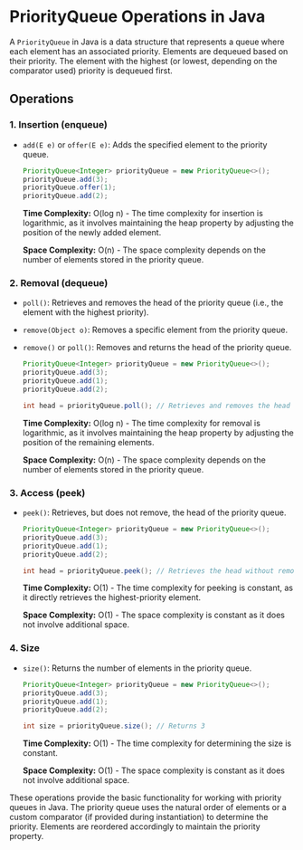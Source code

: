 # PriorityQueue Operations in Java

A `PriorityQueue` in Java is a data structure that represents a queue where each element has an associated priority. Elements are dequeued based on their priority. The element with the highest (or lowest, depending on the comparator used) priority is dequeued first.

## Operations

### 1. Insertion (enqueue)

- `add(E e)` or `offer(E e)`: Adds the specified element to the priority queue.

   ```java
   PriorityQueue<Integer> priorityQueue = new PriorityQueue<>();
   priorityQueue.add(3);
   priorityQueue.offer(1);
   priorityQueue.add(2);
   ```

   **Time Complexity:** O(log n) - The time complexity for insertion is logarithmic, as it involves maintaining the heap property by adjusting the position of the newly added element.

   **Space Complexity:** O(n) - The space complexity depends on the number of elements stored in the priority queue.

### 2. Removal (dequeue)

- `poll()`: Retrieves and removes the head of the priority queue (i.e., the element with the highest priority).
- `remove(Object o)`: Removes a specific element from the priority queue.
- `remove()` or `poll()`: Removes and returns the head of the priority queue.

   ```java
   PriorityQueue<Integer> priorityQueue = new PriorityQueue<>();
   priorityQueue.add(3);
   priorityQueue.add(1);
   priorityQueue.add(2);

   int head = priorityQueue.poll(); // Retrieves and removes the head (1)
   ```

   **Time Complexity:** O(log n) - The time complexity for removal is logarithmic, as it involves maintaining the heap property by adjusting the position of the remaining elements.

   **Space Complexity:** O(n) - The space complexity depends on the number of elements stored in the priority queue.

### 3. Access (peek)

- `peek()`: Retrieves, but does not remove, the head of the priority queue.

   ```java
   PriorityQueue<Integer> priorityQueue = new PriorityQueue<>();
   priorityQueue.add(3);
   priorityQueue.add(1);
   priorityQueue.add(2);

   int head = priorityQueue.peek(); // Retrieves the head without removing it (1)
   ```

   **Time Complexity:** O(1) - The time complexity for peeking is constant, as it directly retrieves the highest-priority element.

   **Space Complexity:** O(1) - The space complexity is constant as it does not involve additional space.

### 4. Size

- `size()`: Returns the number of elements in the priority queue.

   ```java
   PriorityQueue<Integer> priorityQueue = new PriorityQueue<>();
   priorityQueue.add(3);
   priorityQueue.add(1);
   priorityQueue.add(2);

   int size = priorityQueue.size(); // Returns 3
   ```

   **Time Complexity:** O(1) - The time complexity for determining the size is constant.

   **Space Complexity:** O(1) - The space complexity is constant as it does not involve additional space.

These operations provide the basic functionality for working with priority queues in Java. The priority queue uses the natural order of elements or a custom comparator (if provided during instantiation) to determine the priority. Elements are reordered accordingly to maintain the priority property.
```

